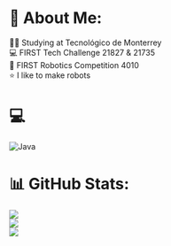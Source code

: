 # 💫 About Me:
🧚‍♀️ Studying at Tecnológico de Monterrey<br>💻 FIRST Tech Challenge 21827 & 21735<br>🤖 FIRST Robotics Competition 4010<br>⭐️ I like to make robots


# 💻 
![Java](https://img.shields.io/badge/java-%23ED8B00.svg?style=for-the-badge&logo=openjdk&logoColor=white)
# 📊 GitHub Stats:
![](https://github-readme-stats.vercel.app/api?username=jjnootfound&theme=radical&hide_border=true&include_all_commits=false&count_private=true)<br/>
![](https://github-readme-streak-stats.herokuapp.com/?user=jjnootfound&theme=radical&hide_border=true)<br/>
![](https://github-readme-stats.vercel.app/api/top-langs/?username=jjnootfound&theme=radical&hide_border=true&include_all_commits=false&count_private=true&layout=compact)

<!-- Proudly created with GPRM ( https://gprm.itsvg.in ) -->
<!---
jjnootfound/jjnootfound is a ✨ special ✨ repository because its `README.md` (this file) appears on your GitHub profile.
You can click the Preview link to take a look  

